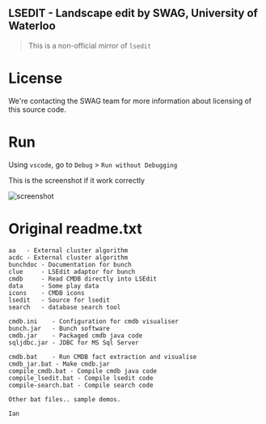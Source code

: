 LSEDIT - Landscape edit by SWAG, University of Waterloo
---

> This is a non-official mirror of `lsedit`

# License
We're contacting the SWAG team for more information about licensing of this source code.

# Run
Using `vscode`, go to `Debug` > `Run without Debugging`

This is the screenshot if it work correctly

![screenshot](https://i.imgur.com/V2Pv5lD.png)

# Original readme.txt

```
aa   - External cluster algorithm
acdc - External cluster algorithm
bunchdoc - Documentation for bunch
clue     - LSEdit adaptor for bunch
cmdb     - Read CMDB directly into LSEdit
data     - Some play data
icons    - CMDB icons
lsedit   - Source for lsedit
search   - database search tool

cmdb.ini    - Configuration for cmdb visualiser
bunch.jar   - Bunch software
cmdb.jar    - Packaged cmdb java code
sqljdbc.jar - JDBC for MS Sql Server

cmdb.bat    - Run CMDB fact extraction and visualise
cmdb_jar.bat - Make cmdb.jar
compile_cmdb.bat - Compile cmdb java code
compile_lsedit.bat - Compile lsedit code
compile-search.bat - Compile search code

Other bat files.. sample demos.

Ian
```